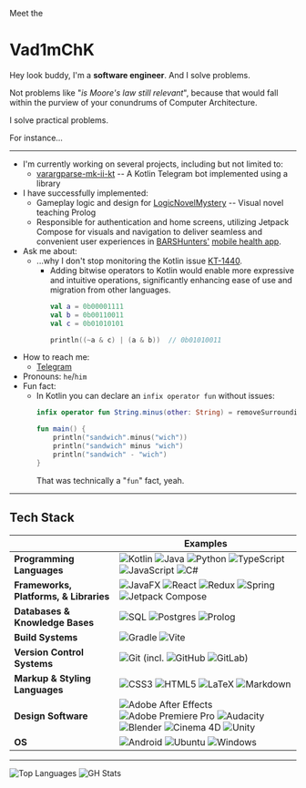 Meet the
# Vad1mChK

<!--
**Vad1mChK/Vad1mChK** is a ✨ _special_ ✨ repository because its `README.md` (this file) appears on your GitHub profile.

Here are some ideas to get you started:

- 🔭 I’m currently working on ...
- 🌱 I’m currently learning ...
- 👯 I’m looking to collaborate on ...
- 🤔 I’m looking for help with ...
- 💬 Ask me about ...
- 📫 How to reach me: ...
- 😄 Pronouns: ...
- ⚡ Fun fact: ...
-->

Hey look buddy, I'm a **software engineer**. And I solve problems.

Not problems like "*is Moore's law still relevant*", because that would fall within the purview of your conundrums of Computer Architecture.

I solve practical problems.

For instance...

---

- I'm currently working on several projects, including but not limited to:
  - [varargparse-mk-ii-kt](https://github.com/Vad1mChK/varargparse-mk-ii-kt) -- A Kotlin Telegram bot implemented using a library
- I have successfully implemented:
  - Gameplay logic and design for [LogicNovelMystery](https://github.com/Vad1mChK/LogicNovelMystery) -- Visual novel teaching Prolog
  - Responsible for authentication and home screens, utilizing Jetpack Compose for visuals and navigation to deliver seamless and convenient user experiences in [BARSHunters'](https://github.com/BARSHunters) [mobile health app](https://github.com/BARSHunters/happ-frontend).
- Ask me about:
  - ...why I don't stop monitoring the Kotlin issue [KT-1440](https://youtrack.jetbrains.com/issue/KT-1440).
    - Adding bitwise operators to Kotlin would enable more expressive and intuitive operations, significantly enhancing ease of use and migration from other languages.
      ```kotlin
      val a = 0b00001111
      val b = 0b00110011
      val c = 0b01010101

      println((~a & c) | (a & b))  // 0b01010011
      ``` 
- How to reach me:
  - [Telegram](https://t.me/Varargparse) 
- Pronouns: `he`/`him`
- Fun fact:
  - In Kotlin you can declare an `infix operator fun` without issues:
    ```kotlin
    infix operator fun String.minus(other: String) = removeSurrounding(prefix = "", suffix=other)

    fun main() {
        println("sandwich".minus("wich"))
        println("sandwich" minus "wich")
        println("sandwich" - "wich")
    }
    ```
    That was technically a "`fun`" fact, yeah.

---

## Tech Stack
|   | Examples |
|---|---|
| **Programming Languages** | ![Kotlin](https://img.shields.io/badge/kotlin-%237F52FF.svg?style=for-the-badge&logo=kotlin&logoColor=white) ![Java](https://img.shields.io/badge/java-%23ED8B00.svg?style=for-the-badge&logo=openjdk&logoColor=white) ![Python](https://img.shields.io/badge/python-3670A0?style=for-the-badge&logo=python&logoColor=ffdd54) ![TypeScript](https://img.shields.io/badge/typescript-%23007ACC.svg?style=for-the-badge&logo=typescript&logoColor=white) ![JavaScript](https://img.shields.io/badge/javascript-%23323330.svg?style=for-the-badge&logo=javascript&logoColor=%23F7DF1E) ![C#](https://img.shields.io/badge/c%23-%23239120.svg?style=for-the-badge&logo=csharp&logoColor=white) |
| **Frameworks, Platforms, & Libraries** | ![JavaFX](https://img.shields.io/badge/javafx-%23FF0000.svg?style=for-the-badge&logo=javafx&logoColor=white) ![React](https://img.shields.io/badge/react-%2320232a.svg?style=for-the-badge&logo=react&logoColor=%2361DAFB) ![Redux](https://img.shields.io/badge/redux-%23593d88.svg?style=for-the-badge&logo=redux&logoColor=white) ![Spring](https://img.shields.io/badge/spring-%236DB33F.svg?style=for-the-badge&logo=spring&logoColor=white) ![Jetpack Compose](https://img.shields.io/badge/Jetpack%20Compose-4285F4.svg?style=for-the-badge&logo=jetpackcompose&logoColor=white) |
| **Databases & Knowledge Bases** | ![SQL](https://img.shields.io/badge/sql-%23121011.svg?style=for-the-badge&logoColor=white) ![Postgres](https://img.shields.io/badge/postgres-%23316192.svg?style=for-the-badge&logo=postgresql&logoColor=white) ![Prolog](https://img.shields.io/badge/prolog-%23121011.svg?style=for-the-badge&logoColor=white) |
| **Build Systems** | ![Gradle](https://img.shields.io/badge/Gradle-02303A.svg?style=for-the-badge&logo=Gradle&logoColor=white) ![Vite](https://img.shields.io/badge/vite-%23646CFF.svg?style=for-the-badge&logo=vite&logoColor=white)  |
| **Version Control Systems** | ![Git](https://img.shields.io/badge/git-%23F05033.svg?style=for-the-badge&logo=git&logoColor=white) (incl. ![GitHub](https://img.shields.io/badge/github-%23121011.svg?style=for-the-badge&logo=github&logoColor=white) ![GitLab](https://img.shields.io/badge/gitlab-%23181717.svg?style=for-the-badge&logo=gitlab&logoColor=white)) |
| **Markup & Styling Languages** | ![CSS3](https://img.shields.io/badge/css3-%231572B6.svg?style=for-the-badge&logo=css3&logoColor=white)  ![HTML5](https://img.shields.io/badge/html5-%23E34F26.svg?style=for-the-badge&logo=html5&logoColor=white) 	![LaTeX](https://img.shields.io/badge/latex-%23008080.svg?style=for-the-badge&logo=latex&logoColor=white) ![Markdown](https://img.shields.io/badge/markdown-%23000000.svg?style=for-the-badge&logo=markdown&logoColor=white) |
| **Design Software** | ![Adobe After Effects](https://img.shields.io/badge/Adobe%20After%20Effects-9999FF.svg?style=for-the-badge&logo=Adobe%20After%20Effects&logoColor=white) ![Adobe Premiere Pro](https://img.shields.io/badge/Adobe%20Premiere%20Pro-9999FF.svg?style=for-the-badge&logo=Adobe%20Premiere%20Pro&logoColor=white) ![Audacity](https://img.shields.io/badge/Audacity-0000CC?style=for-the-badge&logo=audacity&logoColor=white) ![Blender](https://img.shields.io/badge/blender-%23F5792A.svg?style=for-the-badge&logo=blender&logoColor=white) ![Cinema 4D](https://img.shields.io/badge/Cinema%204D-011A6A?style=for-the-badge&logo=cinema4d&logoColor=white) ![Unity](https://img.shields.io/badge/Unity-%23000000.svg?style=for-the-badge&logo=unity&logoColor=white)
| **OS** | ![Android](https://img.shields.io/badge/Android-3DDC84?style=for-the-badge&logo=android&logoColor=white) ![Ubuntu](https://img.shields.io/badge/Ubuntu-E95420?style=for-the-badge&logo=ubuntu&logoColor=white) ![Windows](https://img.shields.io/badge/Windows-0078D6?style=for-the-badge&logo=windows&logoColor=white) |

---

![Top Languages](https://github-readme-stats.vercel.app/api/top-langs/?username=Vad1mChK&theme=tokyonight&hide=html,scss,css,jupyter%20notebook,shaderlab&layout=donut&langs_count=8)
![GH Stats](https://github-readme-stats.vercel.app/api?username=Vad1mChK&theme=tokyonight&hide=html)

